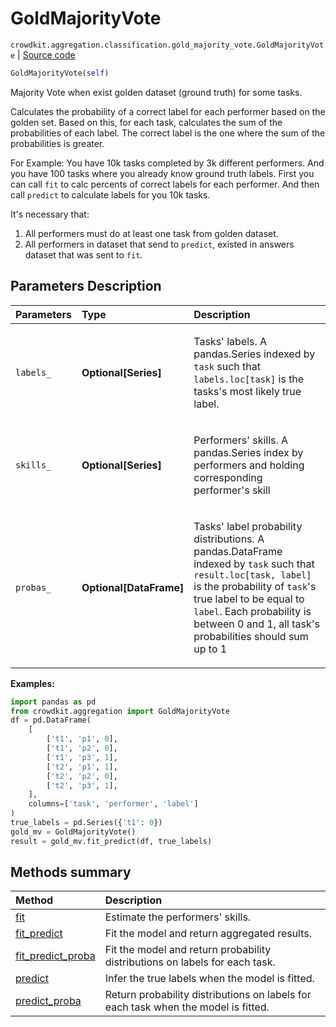 # GoldMajorityVote

`crowdkit.aggregation.classification.gold_majority_vote.GoldMajorityVote` | [Source code](https://github.com/Toloka/crowd-kit/blob/main/src/aggregation/classification/gold_majority_vote.py)

```python
GoldMajorityVote(self)
```

Majority Vote when exist golden dataset (ground truth) for some tasks.

Calculates the probability of a correct label for each performer based on the golden set.
Based on this, for each task, calculates the sum of the probabilities of each label.
The correct label is the one where the sum of the probabilities is greater.

For Example: You have 10k tasks completed by 3k different performers. And you have 100 tasks where you already
know ground truth labels. First you can call `fit` to calc percents of correct labels for each performer.
And then call `predict` to calculate labels for you 10k tasks.

It's necessary that:

1. All performers must do at least one task from golden dataset.
2. All performers in dataset that send to `predict`, existed in answers dataset that was sent to `fit`.

## Parameters Description

| Parameters | Type | Description |
| :----------| :----| :-----------|
`labels_`|**Optional\[Series\]**|<p>Tasks&#x27; labels. A pandas.Series indexed by `task` such that `labels.loc[task]` is the tasks&#x27;s most likely true label.</p>
`skills_`|**Optional\[Series\]**|<p>Performers&#x27; skills. A pandas.Series index by performers and holding corresponding performer&#x27;s skill</p>
`probas_`|**Optional\[DataFrame\]**|<p>Tasks&#x27; label probability distributions. A pandas.DataFrame indexed by `task` such that `result.loc[task, label]` is the probability of `task`&#x27;s true label to be equal to `label`. Each probability is between 0 and 1, all task&#x27;s probabilities should sum up to 1</p>

**Examples:**

```python
import pandas as pd
from crowdkit.aggregation import GoldMajorityVote
df = pd.DataFrame(
    [
        ['t1', 'p1', 0],
        ['t1', 'p2', 0],
        ['t1', 'p3', 1],
        ['t2', 'p1', 1],
        ['t2', 'p2', 0],
        ['t2', 'p3', 1],
    ],
    columns=['task', 'performer', 'label']
)
true_labels = pd.Series({'t1': 0})
gold_mv = GoldMajorityVote()
result = gold_mv.fit_predict(df, true_labels)
```

## Methods summary

| Method | Description |
| :------| :-----------|
[fit](crowdkit.aggregation.classification.gold_majority_vote.GoldMajorityVote.fit.md)| Estimate the performers' skills.
[fit_predict](crowdkit.aggregation.classification.gold_majority_vote.GoldMajorityVote.fit_predict.md)| Fit the model and return aggregated results.
[fit_predict_proba](crowdkit.aggregation.classification.gold_majority_vote.GoldMajorityVote.fit_predict_proba.md)| Fit the model and return probability distributions on labels for each task.
[predict](crowdkit.aggregation.classification.gold_majority_vote.GoldMajorityVote.predict.md)| Infer the true labels when the model is fitted.
[predict_proba](crowdkit.aggregation.classification.gold_majority_vote.GoldMajorityVote.predict_proba.md)| Return probability distributions on labels for each task when the model is fitted.
